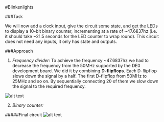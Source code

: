 #Blinkenlights

###Task

We will now add a clock input, give the circuit some state, and get the LEDs to display a 10-bit binary counter, incrementing at a rate of ~47.6837hz (i.e. it should take ~21.5 seconds for the LED counter to wrap round). This circuit does not need any inputs, it only has state and outputs.

###Approach

1. _Frequency divider:_ To achieve the frequency ~47.6837hz we had to decrease the frequency from the 50MHz supported by the DE0 development board. We did it by combining  __D-flipflops__. Each D-flipflop slows down the signal by a half. The first D-flipflop from 50MHz to 25MHz and so on. By sequentially connecting 20 of them we slow down the signal to the required frequency. 

![alt text](http://www.electronics-tutorials.ws/counter/cou1.gif?81223b)

2. _Binary counter:_ 

#####Final circuit
![alt text](http://i63.tinypic.com/ml31fk.png)
